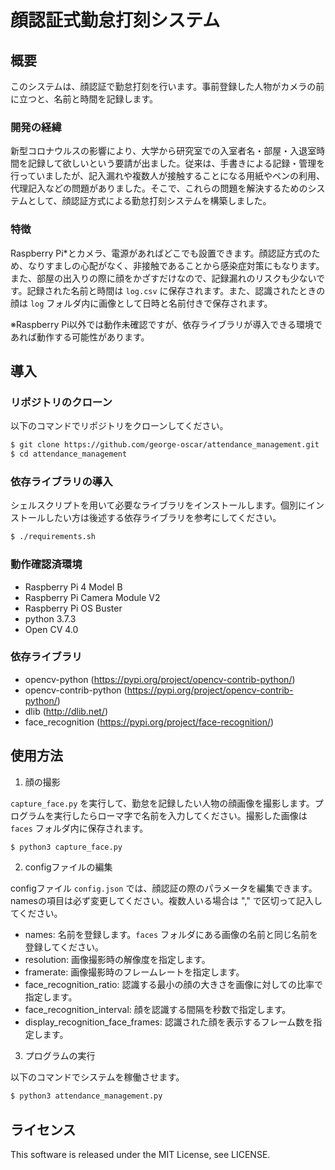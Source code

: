 # 顔認証式勤怠打刻システム

## 概要

このシステムは、顔認証で勤怠打刻を行います。事前登録した人物がカメラの前に立つと、名前と時間を記録します。


### 開発の経緯

新型コロナウルスの影響により、大学から研究室での入室者名・部屋・入退室時間を記録して欲しいという要請が出ました。従来は、手書きによる記録・管理を行っていましたが、記入漏れや複数人が接触することになる用紙やペンの利用、代理記入などの問題がありました。そこで、これらの問題を解決するためのシステムとして、顔認証方式による勤怠打刻システムを構築しました。

### 特徴

Raspberry Pi*とカメラ、電源があればどこでも設置できます。顔認証方式のため、なりすましの心配がなく、非接触であることから感染症対策にもなります。また、部屋の出入りの際に顔をかざすだけなので、記録漏れのリスクも少ないです。記録された名前と時間は `log.csv` に保存されます。また、認識されたときの顔は `log` フォルダ内に画像として日時と名前付きで保存されます。

※Raspberry Pi以外では動作未確認ですが、依存ライブラリが導入できる環境であれば動作する可能性があります。


## 導入

### リポジトリのクローン

以下のコマンドでリポジトリをクローンしてください。

```bash
$ git clone https://github.com/george-oscar/attendance_management.git
$ cd attendance_management
```

### 依存ライブラリの導入

シェルスクリプトを用いて必要なライブラリをインストールします。個別にインストールしたい方は後述する依存ライブラリを参考にしてください。

```bash
$ ./requirements.sh
```

### 動作確認済環境

* Raspberry Pi 4 Model B
* Raspberry Pi Camera Module V2
* Raspberry Pi OS Buster
* python 3.7.3
* Open CV 4.0

### 依存ライブラリ

* opencv-python (https://pypi.org/project/opencv-contrib-python/)
* opencv-contrib-python (https://pypi.org/project/opencv-contrib-python/) 
* dlib (http://dlib.net/)
* face_recognition (https://pypi.org/project/face-recognition/)

## 使用方法

1. 顔の撮影

`capture_face.py` を実行して、勤怠を記録したい人物の顔画像を撮影します。プログラムを実行したらローマ字で名前を入力してください。撮影した画像は `faces` フォルダ内に保存されます。

```bash
$ python3 capture_face.py
```

2. configファイルの編集

configファイル `config.json` では、顔認証の際のパラメータを編集できます。namesの項目は必ず変更してください。複数人いる場合は "," で区切って記入してください。

* names: 名前を登録します。`faces` フォルダにある画像の名前と同じ名前を登録してください。
* resolution: 画像撮影時の解像度を指定します。
* framerate: 画像撮影時のフレームレートを指定します。
* face_recognition_ratio: 認識する最小の顔の大きさを画像に対しての比率で指定します。
* face_recognition_interval: 顔を認識する間隔を秒数で指定します。
* display_recognition_face_frames: 認識された顔を表示するフレーム数を指定します。


3. プログラムの実行

以下のコマンドでシステムを稼働させます。

```bash
$ python3 attendance_management.py
```

## ライセンス

This software is released under the MIT License, see LICENSE.
